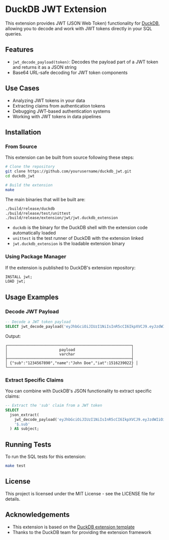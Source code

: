 # DuckDB JWT Extension

This extension provides JWT (JSON Web Token) functionality for [DuckDB](https://duckdb.org/), allowing you to decode and work with JWT tokens directly in your SQL queries.

## Features

- `jwt_decode_payload(token)`: Decodes the payload part of a JWT token and returns it as a JSON string
- Base64 URL-safe decoding for JWT token components

## Use Cases

- Analyzing JWT tokens in your data
- Extracting claims from authentication tokens
- Debugging JWT-based authentication systems
- Working with JWT tokens in data pipelines

## Installation

### From Source

This extension can be built from source following these steps:

```sh
# Clone the repository
git clone https://github.com/yourusername/duckdb_jwt.git
cd duckdb_jwt

# Build the extension
make
```

The main binaries that will be built are:

```sh
./build/release/duckdb
./build/release/test/unittest
./build/release/extension/jwt/jwt.duckdb_extension
```

- `duckdb` is the binary for the DuckDB shell with the extension code automatically loaded
- `unittest` is the test runner of DuckDB with the extension linked
- `jwt.duckdb_extension` is the loadable extension binary

### Using Package Manager

If the extension is published to DuckDB's extension repository:

```sql
INSTALL jwt;
LOAD jwt;
```

## Usage Examples

### Decode JWT Payload

```sql
-- Decode a JWT token payload
SELECT jwt_decode_payload('eyJhbGciOiJIUzI1NiIsInR5cCI6IkpXVCJ9.eyJzdWIiOiIxMjM0NTY3ODkwIiwibmFtZSI6IkpvaG4gRG9lIiwiaWF0IjoxNTE2MjM5MDIyfQ.SflKxwRJSMeKKF2QT4fwpMeJf36POk6yJV_adQssw5c') AS payload;
```

Output:

```
┌───────────────────────────────────────────────────────┐
│                       payload                         │
│                       varchar                         │
├───────────────────────────────────────────────────────┤
│ {"sub":"1234567890","name":"John Doe","iat":1516239022} │
└───────────────────────────────────────────────────────┘
```

### Extract Specific Claims

You can combine with DuckDB's JSON functionality to extract specific claims:

```sql
-- Extract the 'sub' claim from a JWT token
SELECT 
  json_extract(
    jwt_decode_payload('eyJhbGciOiJIUzI1NiIsInR5cCI6IkpXVCJ9.eyJzdWIiOiIxMjM0NTY3ODkwIiwibmFtZSI6IkpvaG4gRG9lIiwiaWF0IjoxNTE2MjM5MDIyfQ.SflKxwRJSMeKKF2QT4fwpMeJf36POk6yJV_adQssw5c'),
    '$.sub'
  ) AS subject;
```

## Running Tests

To run the SQL tests for this extension:

```sh
make test
```

## License

This project is licensed under the MIT License - see the LICENSE file for details.

## Acknowledgements

- This extension is based on the [DuckDB extension template](https://github.com/duckdb/extension-template)
- Thanks to the DuckDB team for providing the extension framework
